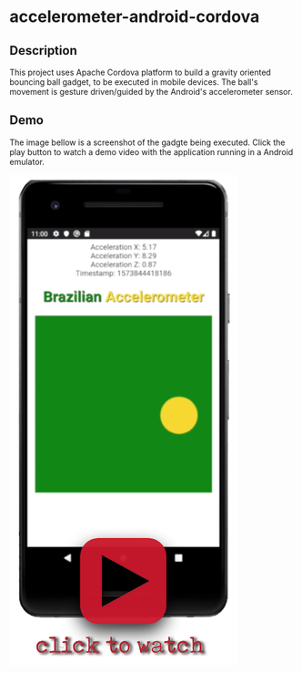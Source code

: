 # accelerometer-android-cordova
## Description
This project uses Apache Cordova platform to build a gravity oriented bouncing ball gadget, to be executed in mobile devices.  The ball's movement is gesture driven/guided by the Android's accelerometer sensor.
## Demo
The image bellow is a screenshot of the gadgte being executed. Click the play button to watch a demo video with the application running in a Android emulator.

[![Accelerometer Gadget](https://github.com/paulonegrao/accelerometer-android-cordova/blob/master/www/img/Accelerometer_Demo.png?raw=true&s=200)](https://youtu.be/aXmPjCLWTGo)

